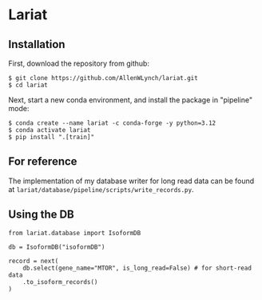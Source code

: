# Lariat

## Installation

First, download the repository from github:
```
$ git clone https://github.com/AllenWLynch/lariat.git
$ cd lariat
```

Next, start a new conda environment, and install the package in "pipeline" mode:
```
$ conda create --name lariat -c conda-forge -y python=3.12
$ conda activate lariat
$ pip install ".[train]"
```

## For reference

The implementation of my database writer for long read data can be found at `lariat/database/pipeline/scripts/write_records.py`.

## Using the DB

```
from lariat.database import IsoformDB

db = IsoformDB("isoformDB")

record = next(
    db.select(gene_name="MTOR", is_long_read=False) # for short-read data
    .to_isoform_records()
)
```

